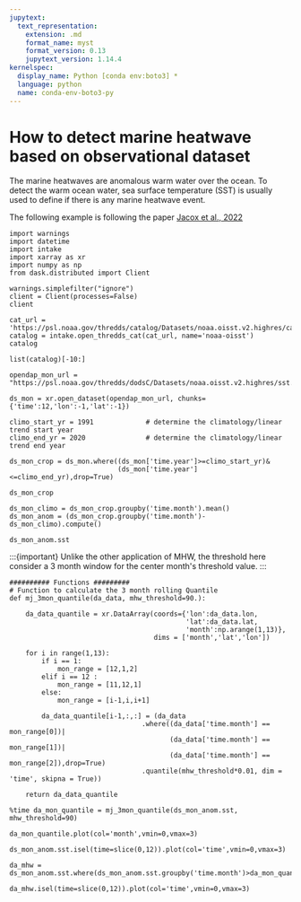 ```yaml
---
jupytext:
  text_representation:
    extension: .md
    format_name: myst
    format_version: 0.13
    jupytext_version: 1.14.4
kernelspec:
  display_name: Python [conda env:boto3] *
  language: python
  name: conda-env-boto3-py
---
```


# How to detect marine heatwave based on observational dataset

The marine heatwaves are anomalous warm water over the ocean. 
To detect the warm ocean water, sea surface temperature (SST) is usually used to define if there is any marine heatwave event. 

The following example is following the paper [Jacox et al., 2022](http://doi.org/10.1038/s41586-022-04573-9)

```{code-cell} ipython3
import warnings
import datetime
import intake
import xarray as xr
import numpy as np
from dask.distributed import Client
```

```{code-cell} ipython3
warnings.simplefilter("ignore")
client = Client(processes=False)
client
```

```{code-cell} ipython3
cat_url = 'https://psl.noaa.gov/thredds/catalog/Datasets/noaa.oisst.v2.highres/catalog.xml'
catalog = intake.open_thredds_cat(cat_url, name='noaa-oisst')
catalog
```

```{code-cell} ipython3
list(catalog)[-10:]
```

```{code-cell} ipython3
opendap_mon_url = "https://psl.noaa.gov/thredds/dodsC/Datasets/noaa.oisst.v2.highres/sst.mon.mean.nc"
```

```{code-cell} ipython3
ds_mon = xr.open_dataset(opendap_mon_url, chunks={'time':12,'lon':-1,'lat':-1})
```

```{code-cell} ipython3
climo_start_yr = 1991             # determine the climatology/linear trend start year
climo_end_yr = 2020               # determine the climatology/linear trend end year

ds_mon_crop = ds_mon.where((ds_mon['time.year']>=climo_start_yr)&
                           (ds_mon['time.year']<=climo_end_yr),drop=True)
```

```{code-cell} ipython3
ds_mon_crop
```

```{code-cell} ipython3
ds_mon_climo = ds_mon_crop.groupby('time.month').mean()
ds_mon_anom = (ds_mon_crop.groupby('time.month')-ds_mon_climo).compute()
```

```{code-cell} ipython3
ds_mon_anom.sst
```

:::{important}
Unlike the other application of MHW, the threshold here consider a 3 month window for the center month's threshold value.
:::

```{code-cell} ipython3
########## Functions ######### 
# Function to calculate the 3 month rolling Quantile
def mj_3mon_quantile(da_data, mhw_threshold=90.):
    
    da_data_quantile = xr.DataArray(coords={'lon':da_data.lon,
                                            'lat':da_data.lat,
                                            'month':np.arange(1,13)},
                                    dims = ['month','lat','lon'])

    for i in range(1,13):
        if i == 1:
            mon_range = [12,1,2]
        elif i == 12 :
            mon_range = [11,12,1]
        else:
            mon_range = [i-1,i,i+1]

        da_data_quantile[i-1,:,:] = (da_data
                                 .where((da_data['time.month'] == mon_range[0])|
                                        (da_data['time.month'] == mon_range[1])|
                                        (da_data['time.month'] == mon_range[2]),drop=True)
                                 .quantile(mhw_threshold*0.01, dim = 'time', skipna = True))

    return da_data_quantile
```

```{code-cell} ipython3
%time da_mon_quantile = mj_3mon_quantile(ds_mon_anom.sst, mhw_threshold=90)
```

```{code-cell} ipython3
da_mon_quantile.plot(col='month',vmin=0,vmax=3)
```

```{code-cell} ipython3
ds_mon_anom.sst.isel(time=slice(0,12)).plot(col='time',vmin=0,vmax=3)
```

```{code-cell} ipython3
da_mhw = ds_mon_anom.sst.where(ds_mon_anom.sst.groupby('time.month')>da_mon_quantile)
```

```{code-cell} ipython3
da_mhw.isel(time=slice(0,12)).plot(col='time',vmin=0,vmax=3)
```

```{code-cell} ipython3

```
